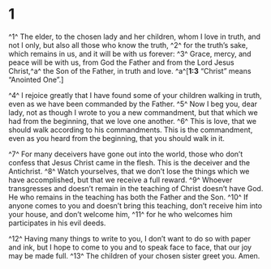 # 1 
^1^ The elder, to the chosen lady and her children, whom I love in truth, and not I only, but also all those who know the truth, ^2^ for the truth’s sake, which remains in us, and it will be with us forever: ^3^ Grace, mercy, and peace will be with us, from God the Father and from the Lord Jesus Christ,^a^ the Son of the Father, in truth and love. 
^a^[**1:3** “Christ” means “Anointed One”.]

^4^ I rejoice greatly that I have found some of your children walking in truth, even as we have been commanded by the Father. ^5^ Now I beg you, dear lady, not as though I wrote to you a new commandment, but that which we had from the beginning, that we love one another. ^6^ This is love, that we should walk according to his commandments. This is the commandment, even as you heard from the beginning, that you should walk in it. 

^7^ For many deceivers have gone out into the world, those who don’t confess that Jesus Christ came in the flesh. This is the deceiver and the Antichrist. ^8^ Watch yourselves, that we don’t lose the things which we have accomplished, but that we receive a full reward. ^9^ Whoever transgresses and doesn’t remain in the teaching of Christ doesn’t have God. He who remains in the teaching has both the Father and the Son. ^10^ If anyone comes to you and doesn’t bring this teaching, don’t receive him into your house, and don’t welcome him, ^11^ for he who welcomes him participates in his evil deeds. 

^12^ Having many things to write to you, I don’t want to do so with paper and ink, but I hope to come to you and to speak face to face, that our joy may be made full. ^13^ The children of your chosen sister greet you. Amen. 